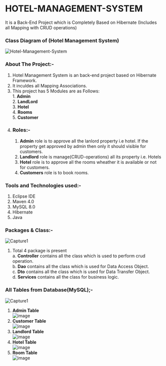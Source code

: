 # HOTEL-MANAGEMENT-SYSTEM
It is a Back-End Project which is Completely Based on Hibernate (Includes all Mapping with CRUD operations)

### Class Diagram of (Hotel Management System)
![Hotel-Management-System](https://user-images.githubusercontent.com/22257930/220362413-27282fb2-ece7-45ca-a4db-463bd235ef50.jpg)

### About The Project:-
1. Hotel Management System is an back-end project based on Hibernate Framework.
2. It inculdes all Mapping Associations.
3. This project has 5 Modules are as Follows: <br> 1. **Admin** <br> 2. **LandLord** <br> 3. **Hotel** <br> 4. **Rooms** <br> 5. **Customer**
4. ### Roles:- <br> 
   1.  **Admin** role is to approve all the lanlord property i.e hotel. If the property get approved by admin then only it should visible for customers.
   2.  **Landlord** role is manage(CRUD-operations) all its property i.e. Hotels
   3.  **Hotel** role is to approve all the rooms wheather it is available or not for customers.
   4.  **Customers**  role is to book rooms. <br>

### Tools and Technologies used:-

1. Eclipse IDE
2. Maven 4.0
3. MySQL 8.0
4. Hibernate
5. Java

### Packages & Class:-
![Capture1](https://user-images.githubusercontent.com/22257930/220373908-38792145-a65a-4563-b9ea-d7f4f5d7a4dd.PNG)
1. Total 4 package is present <br> a. **Controller** contains all the class which is used to perform crud operation. <br>   b. **Dao** contains all the class which is used for Data Access Object. <br>   c. **Dto** contains all the class which is used for Data Transfer Object. <br>   d. **Services** contains all the class for business logic.


### All Tables from Database(MySQL);- 
![Capture1](https://user-images.githubusercontent.com/22257930/220378702-219c15b9-c160-4a8e-8816-5c08359612d5.PNG) <br>
1. **Admin Table** <br>
![image](https://user-images.githubusercontent.com/22257930/220380220-1408b4a7-9cdb-4bdb-9d8c-8d183193022e.png) <br>
2. **Customer Table** <br>
![image](https://user-images.githubusercontent.com/22257930/220380556-b032655b-be45-4961-bcd3-a012d2e2fe91.png) <br>
3. **Landlord Table** <br>
![image](https://user-images.githubusercontent.com/22257930/220380969-27912ad6-5de1-4211-985c-1c6f19cac61f.png) <br>
4. **Hotel Table** <br>
![image](https://user-images.githubusercontent.com/22257930/220381319-58b3e3c7-6e97-4e7d-8756-239d34e462b1.png) <br>
5. **Room Table** <br>
![image](https://user-images.githubusercontent.com/22257930/220381505-a4889d01-5901-4bd7-b250-4e93ed022260.png)










